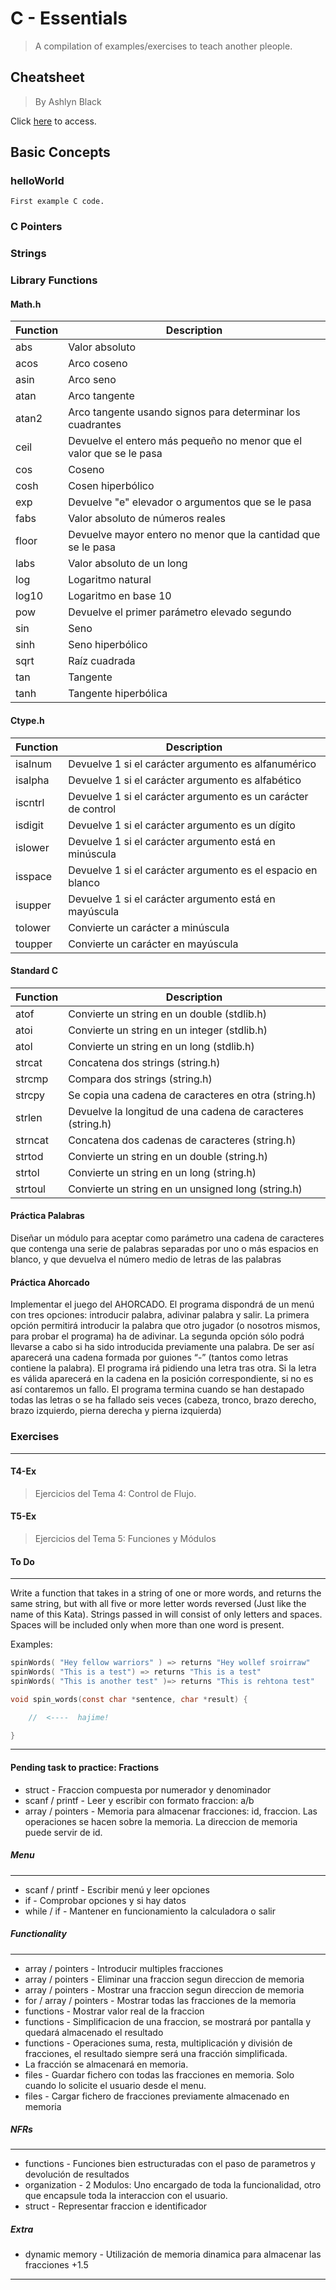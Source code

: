 # C - Essentials

> A compilation of examples/exercises to teach another pleople.

## Cheatsheet

> By Ashlyn Black

Click [here](https://cheatography.com/ashlyn-black/cheat-sheets/c-reference/) to access.

## Basic Concepts

### helloWorld

    First example C code.

### C Pointers

### Strings

### Library Functions

#### Math.h

| Function | Description                                                         |
| -------- | ------------------------------------------------------------------- |
| abs      | Valor absoluto                                                      |
| acos     | Arco coseno                                                         |
| asin     | Arco seno                                                           |
| atan     | Arco tangente                                                       |
| atan2    | Arco tangente usando signos para determinar los cuadrantes          |
| ceil     | Devuelve el entero más pequeño no menor que el valor que se le pasa |
| cos      | Coseno                                                              |
| cosh     | Cosen hiperbólico                                                   |
| exp      | Devuelve "e" elevador o argumentos que se le pasa                   |
| fabs     | Valor absoluto de números reales                                    |
| floor    | Devuelve mayor entero no menor que la cantidad que se le pasa       |
| labs     | Valor absoluto de un long                                           |
| log      | Logaritmo natural                                                   |
| log10    | Logaritmo en base 10                                                |
| pow      | Devuelve el primer parámetro elevado segundo                        |
| sin      | Seno                                                                |
| sinh     | Seno hiperbólico                                                    |
| sqrt     | Raíz cuadrada                                                       |
| tan      | Tangente                                                            |
| tanh     | Tangente hiperbólica                                                |

#### Ctype.h

| Function | Description                                                   |
| -------- | ------------------------------------------------------------- |
| isalnum  | Devuelve 1 si el carácter argumento es alfanumérico           |
| isalpha  | Devuelve 1 si el carácter argumento es alfabético             |
| iscntrl  | Devuelve 1 si el carácter argumento es un carácter de control |
| isdigit  | Devuelve 1 si el carácter argumento es un dígito              |
| islower  | Devuelve 1 si el carácter argumento está en minúscula         |
| isspace  | Devuelve 1 si el carácter argumento es el espacio en blanco   |
| isupper  | Devuelve 1 si el carácter argumento está en mayúscula         |
| tolower  | Convierte un carácter a minúscula                             |
| toupper  | Convierte un carácter en mayúscula                            |

#### Standard C

| Function | Description                                                 |
| -------- | ----------------------------------------------------------- |
| atof     | Convierte un string en un double (stdlib.h)                 |
| atoi     | Convierte un string en un integer (stdlib.h)                |
| atol     | Convierte un string en un long (stdlib.h)                   |
| strcat   | Concatena dos strings (string.h)                            |
| strcmp   | Compara dos strings (string.h)                              |
| strcpy   | Se copia una cadena de caracteres en otra (string.h)        |
| strlen   | Devuelve la longitud de una cadena de caracteres (string.h) |
| strncat  | Concatena dos cadenas de caracteres (string.h)              |
| strtod   | Convierte un string en un double (string.h)                 |
| strtol   | Convierte un string en un long (string.h)                   |
| strtoul  | Convierte un string en un unsigned long (string.h)          |

#### Práctica Palabras

Diseñar un módulo para aceptar como parámetro una cadena de caracteres que contenga una serie de palabras separadas por uno o más espacios en
blanco, y que devuelva el número medio de letras de las palabras

#### Práctica Ahorcado

Implementar el juego del AHORCADO. El programa dispondrá de un menú con tres opciones: introducir palabra, adivinar palabra y salir. La primera opción
permitirá introducir la palabra que otro jugador (o nosotros mismos, para probar el programa) ha de adivinar. La segunda opción sólo podrá llevarse a
cabo si ha sido introducida previamente una palabra. De ser así aparecerá una cadena formada por guiones “-” (tantos como letras contiene la palabra). El
programa irá pidiendo una letra tras otra. Si la letra es válida aparecerá en la cadena en la posición correspondiente, si no es así contaremos un fallo. El programa termina cuando se han destapado todas las letras o se ha fallado seis veces (cabeza, tronco, brazo derecho, brazo izquierdo, pierna derecha y pierna izquierda)

### Exercises

---

#### T4-Ex

> Ejercicios del Tema 4: Control de Flujo.

#### T5-Ex

> Ejercicios del Tema 5: Funciones y Módulos

#### To Do

---

Write a function that takes in a string of one or more words, and returns the same string, but with all five or more letter words reversed (Just like the name of this Kata). Strings passed in will consist of only letters and spaces. Spaces will be included only when more than one word is present.

Examples:

```C
spinWords( "Hey fellow warriors" ) => returns "Hey wollef sroirraw"
spinWords( "This is a test") => returns "This is a test"
spinWords( "This is another test" )=> returns "This is rehtona test"
```

```C
void spin_words(const char *sentence, char *result) {

    //  <----  hajime!

}
```

---

#### Pending task to practice: Fractions

- struct - Fraccion compuesta por numerador y denominador
- scanf / printf - Leer y escribir con formato fraccion: a/b
- array / pointers - Memoria para almacenar fracciones: id, fraccion. Las operaciones se hacen sobre la memoria. La direccion de memoria puede servir de id.

##### Menu

---

- scanf / printf - Escribir menú y leer opciones
- if - Comprobar opciones y si hay datos
- while / if - Mantener en funcionamiento la calculadora o salir

##### Functionality

---

- array / pointers - Introducir multiples fracciones
- array / pointers - Eliminar una fraccion segun direccion de memoria
- array / pointers - Mostrar una fraccion segun direccion de memoria
- for / array / pointers - Mostrar todas las fracciones de la memoria
- functions - Mostrar valor real de la fraccion
- functions - Simplificacion de una fraccion, se mostrará por pantalla y quedará almacenado el resultado
- functions - Operaciones suma, resta, multiplicación y división de fracciones, el resultado siempre será una fracción simplificada.
- La fracción se almacenará en memoria.
- files - Guardar fichero con todas las fracciones en memoria. Solo cuando lo solicite el usuario desde el menu.
- files - Cargar fichero de fracciones previamente almacenado en memoria

##### NFRs

---

- functions - Funciones bien estructuradas con el paso de parametros y devolución de resultados
- organization - 2 Modulos: Uno encargado de toda la funcionalidad, otro que encapsule toda la interaccion con el usuario.
- struct - Representar fraccion e identificador

##### Extra

- dynamic memory - Utilización de memoria dinamica para almacenar las fracciones +1.5

---
